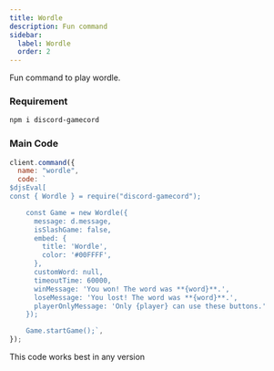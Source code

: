 ```yaml
---
title: Wordle
description: Fun command
sidebar:
  label: Wordle
  order: 2
---
```


Fun command to play wordle.

### Requirement

```bash
npm i discord-gamecord
```

### Main Code

```js
client.command({
  name: "wordle",
  code: `
$djsEval[
const { Wordle } = require("discord-gamecord");

    const Game = new Wordle({
      message: d.message,
      isSlashGame: false,
      embed: {
        title: 'Wordle',
        color: '#00FFFF',
      },
      customWord: null,
      timeoutTime: 60000,
      winMessage: 'You won! The word was **{word}**.',
      loseMessage: 'You lost! The word was **{word}**.',
      playerOnlyMessage: 'Only {player} can use these buttons.'
    });

    Game.startGame();`,
});
```

This code works best in any version
